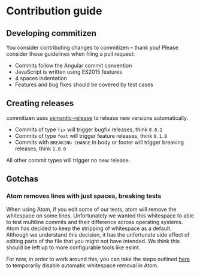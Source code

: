 # Contribution guide

## Developing commitizen

You consider contributing changes to commitizen – thank you!
Please consider these guidelines when filing a pull request:

*  Commits follow the Angular commit convention
*  JavaScript is written using ES2015 features
*  4 spaces indentation
*  Features and bug fixes should be covered by test cases

## Creating releases

commitizen uses [semantic-release](https://github.com/semantic-release/semantic-release)
to release new versions automatically.

*  Commits of type `fix` will trigger bugfix releases, think `0.0.1`
*  Commits of type `feat` will trigger feature releases, think `0.1.0`
*  Commits with `BREAKING CHANGE` in body or footer will trigger breaking releases, think `1.0.0`

All other commit types will trigger no new release.

## Gotchas

### Atom removes lines with just spaces, breaking tests

When using Atom, if you edit some of our tests, atom will remove the whitespace on some lines. Unfortunately we wanted this whitespace to
able to test multiline commits and their difference across operating
systems. Atom has decided to keep the stripping of whitespace as a
default. Although we understand this decision, it has the unfortunate
side effect of editing parts of the file that you might not have
intended. We think this should be left up to more configurable tools
like eslint.

For now, in order to work around this, you can take the steps outlined
[here](https://github.com/atom/whitespace/issues/10#issuecomment-85183781) to temporarily disable automatic whitespace removal in Atom.
